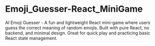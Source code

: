 # Emoji_Guesser-React_MiniGame
AI Emoji Guesser - A fun and lightweight React mini-game where users guess the correct meaning of random emojis. Built with pure React, no backend, and minimal design. Great for quick play and practicing basic React state management.
